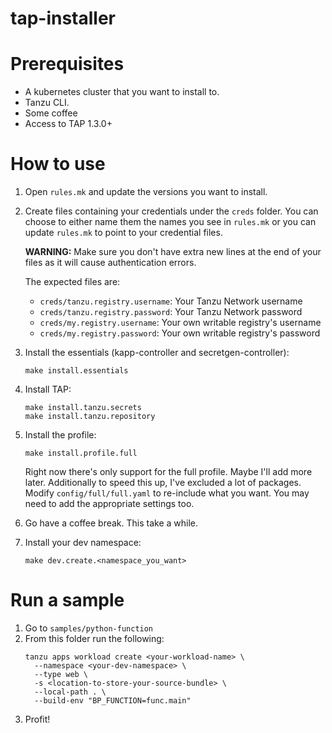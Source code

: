 # tap-installer

# Prerequisites
* A kubernetes cluster that you want to install to.
* Tanzu CLI.
* Some coffee
* Access to TAP 1.3.0+

# How to use
1. Open `rules.mk` and update the versions you want to install.
1. Create files containing your credentials under the `creds` folder.
    You can choose to either name them the names you see in `rules.mk` or you can update `rules.mk` to point to your credential files.

    **WARNING:** Make sure you don't have extra new lines at the end of your files as it will cause authentication errors.

    The expected files are:
    * `creds/tanzu.registry.username`: Your Tanzu Network username
    * `creds/tanzu.registry.password`: Your Tanzu Network password
    * `creds/my.registry.username`: Your own writable registry's username
    * `creds/my.registry.password`: Your own writable registry's password
1. Install the essentials (kapp-controller and secretgen-controller):
    ```
    make install.essentials
    ```
1. Install TAP:
    ```
    make install.tanzu.secrets
    make install.tanzu.repository
    ```
1. Install the profile:
    ```
    make install.profile.full
    ```
    Right now there's only support for the full profile. Maybe I'll add more later. Additionally to speed this up, I've excluded a lot of packages. Modify `config/full/full.yaml` to re-include what you want. You may need to add the appropriate settings too.
1. Go have a coffee break. This take a while.
1. Install your dev namespace:
    ```
    make dev.create.<namespace_you_want>
    ```

# Run a sample
1. Go to `samples/python-function`
1. From this folder run the following:
    ```
    tanzu apps workload create <your-workload-name> \
      --namespace <your-dev-namespace> \
      --type web \
      -s <location-to-store-your-source-bundle> \
      --local-path . \
      --build-env "BP_FUNCTION=func.main"
    ```
1. Profit!
